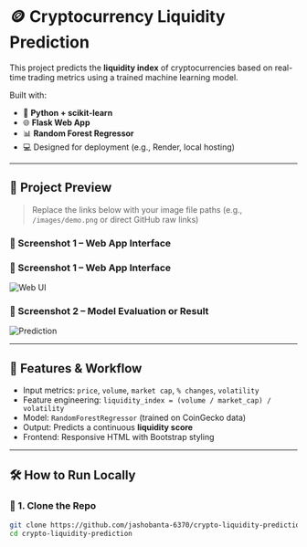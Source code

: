 # 🪙 Cryptocurrency Liquidity Prediction

This project predicts the **liquidity index** of cryptocurrencies based on real-time trading metrics using a trained machine learning model.

Built with:
- 🧠 **Python + scikit-learn**
- 🌐 **Flask Web App**
- 📊 **Random Forest Regressor**
- 💻 Designed for deployment (e.g., Render, local hosting)

---

## 📸 Project Preview

> Replace the links below with your image file paths (e.g., `/images/demo.png` or direct GitHub raw links)

### 🔹 Screenshot 1 – Web App Interface

### 🔹 Screenshot 1 – Web App Interface

![Web UI](https://github.com/user-attachments/assets/0c21f889-8a45-4f92-b34d-61e2e4b7ff39/Screenshot%202025-07-16%20150636)

### 🔹 Screenshot 2 – Model Evaluation or Result

![Prediction](https://github.com/user-attachments/assets/086be693-e8d0-4baf-9636-3166cb59f794/Screenshot%202025-07-16%20150651)

---

## 🧠 Features & Workflow

- Input metrics: `price`, `volume`, `market cap`, `% changes`, `volatility`
- Feature engineering: `liquidity_index = (volume / market_cap) / volatility`
- Model: `RandomForestRegressor` (trained on CoinGecko data)
- Output: Predicts a continuous **liquidity score**
- Frontend: Responsive HTML with Bootstrap styling

---

## 🛠️ How to Run Locally

### 🔹 1. Clone the Repo

```bash
git clone https://github.com/jashobanta-6370/crypto-liquidity-prediction.git
cd crypto-liquidity-prediction
